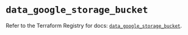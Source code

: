 # `data_google_storage_bucket`

Refer to the Terraform Registry for docs: [`data_google_storage_bucket`](https://registry.terraform.io/providers/hashicorp/google/5.34.0/docs/data-sources/storage_bucket).
